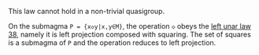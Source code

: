 This law cannot hold in a non-trivial quasigroup.

On the submagma `P = {x◇y|x,y∈M}`, the operation `◇` obeys the [left unar law 38](https://teorth.github.io/equational_theories/implications/?38), namely it is left projection composed with squaring.  The set of squares is a submagma of `P` and the operation reduces to left projection.
